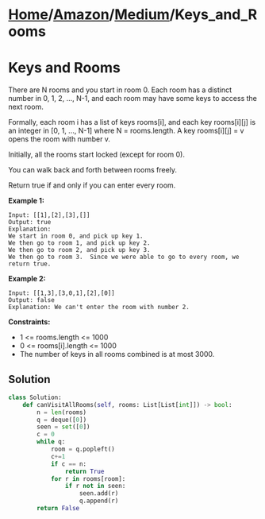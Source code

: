 # [Home](./../..)/[Amazon](./..)/[Medium](./)/Keys_and_Rooms
<h1>Keys and Rooms</h1>

<p>
There are N rooms and you start in room 0.  Each room has a distinct number in 0, 1, 2, ..., N-1, and each room may have some keys to access the next room. 
</p>
<p>
Formally, each room i has a list of keys rooms[i], and each key rooms[i][j] is an integer in [0, 1, ..., N-1] where N = rooms.length.  A key rooms[i][j] = v opens the room with number v.
</p>
<p>
Initially, all the rooms start locked (except for room 0). 
</p>
<p>
You can walk back and forth between rooms freely.
</p>
<p>
Return true if and only if you can enter every room.
</p>

<b>Example 1:</b>

    Input: [[1],[2],[3],[]]
    Output: true
    Explanation:  
    We start in room 0, and pick up key 1.
    We then go to room 1, and pick up key 2.
    We then go to room 2, and pick up key 3.
    We then go to room 3.  Since we were able to go to every room, we return true.
    
<b>Example 2:</b>

    Input: [[1,3],[3,0,1],[2],[0]]
    Output: false
    Explanation: We can't enter the room with number 2.

<b>Constraints:</b>

- 1 <= rooms.length <= 1000
- 0 <= rooms[i].length <= 1000
- The number of keys in all rooms combined is at most 3000.

<h2>Solution</h2>

```python
class Solution:
    def canVisitAllRooms(self, rooms: List[List[int]]) -> bool:
        n = len(rooms)
        q = deque([0])
        seen = set([0])
        c = 0
        while q:
            room = q.popleft()
            c+=1
            if c == n:
                return True
            for r in rooms[room]:
                if r not in seen:
                    seen.add(r)
                    q.append(r)
        return False
```
